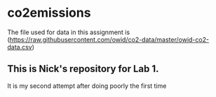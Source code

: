 # co2emissions
The file used for data in this assignment is (https://raw.githubusercontent.com/owid/co2-data/master/owid-co2-data.csv)
## This is Nick's repository for Lab 1.
It is my second attempt after doing poorly the first time
